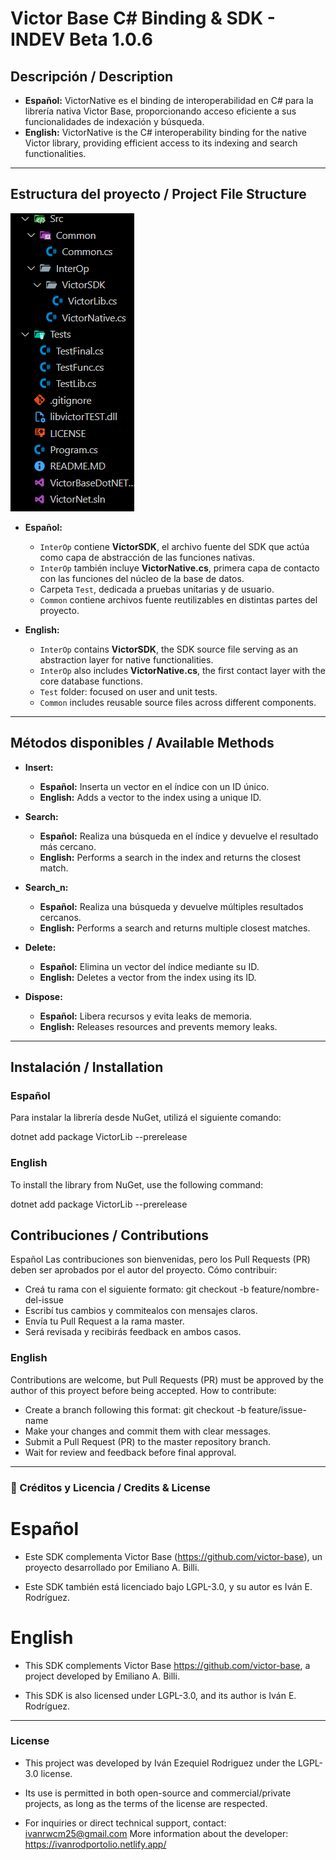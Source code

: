# Victor Base C# Binding & SDK - INDEV Beta 1.0.6

## Descripción / Description
- **Español:** VictorNative es el binding de interoperabilidad en C# para la librería nativa Victor Base, proporcionando acceso eficiente a sus funcionalidades de indexación y búsqueda.
- **English:** VictorNative is the C# interoperability binding for the native Victor library, providing efficient access to its indexing and search functionalities.


---

## Estructura del proyecto / Project File Structure

![Estructura actual / Current Structure](Assets/estructura%20de%20archivos.png)

- **Español:**
  - `InterOp` contiene **VictorSDK**, el archivo fuente del SDK que actúa como capa de abstracción de las funciones nativas.
  - `InterOp` también incluye **VictorNative.cs**, primera capa de contacto con las funciones del núcleo de la base de datos.
  - Carpeta `Test`, dedicada a pruebas unitarias y de usuario.
  - `Common` contiene archivos fuente reutilizables en distintas partes del proyecto.

- **English:**
  - `InterOp` contains **VictorSDK**, the SDK source file serving as an abstraction layer for native functionalities.
  - `InterOp` also includes **VictorNative.cs**, the first contact layer with the core database functions.
  - `Test` folder: focused on user and unit tests.
  - `Common` includes reusable source files across different components.

---

## Métodos disponibles / Available Methods

- **Insert:**  
  - **Español:** Inserta un vector en el índice con un ID único.  
  - **English:** Adds a vector to the index using a unique ID.  

- **Search:**  
  - **Español:** Realiza una búsqueda en el índice y devuelve el resultado más cercano.  
  - **English:** Performs a search in the index and returns the closest match.  

- **Search_n:**  
  - **Español:** Realiza una búsqueda y devuelve múltiples resultados cercanos.  
  - **English:** Performs a search and returns multiple closest matches.  

- **Delete:**  
  - **Español:** Elimina un vector del índice mediante su ID.  
  - **English:** Deletes a vector from the index using its ID.  

- **Dispose:**  
  - **Español:** Libera recursos y evita leaks de memoria.  
  - **English:** Releases resources and prevents memory leaks.  

---

## Instalación / Installation

### Español
Para instalar la librería desde NuGet, utilizá el siguiente comando:

dotnet add package VictorLib --prerelease

### English 
To install the library from NuGet, use the following command:

dotnet add package VictorLib --prerelease

## Contribuciones / Contributions
Español
Las contribuciones son bienvenidas, pero los Pull Requests (PR) deben ser aprobados por el autor del proyecto.
Cómo contribuir:

- Creá tu rama con el siguiente formato: git checkout -b feature/nombre-del-issue
- Escribí tus cambios y commitealos con mensajes claros.
- Envía tu Pull Request a la rama master.
- Será revisada y recibirás feedback en ambos casos.

### English
Contributions are welcome, but Pull Requests (PR) must be approved by the author of this proyect before being accepted.
How to contribute:

- Create a branch following this format: git checkout -b feature/issue-name
- Make your changes and commit them with clear messages.
- Submit a Pull Request (PR) to the master repository branch.
- Wait for review and feedback before final approval.

---
### 📜 Créditos y Licencia / Credits & License
# Español

- Este SDK complementa Victor Base (https://github.com/victor-base), un proyecto desarrollado por Emiliano A. Billi.

- Este SDK también está licenciado bajo LGPL-3.0, y su autor es Iván E. Rodríguez.

# English

- This SDK complements Victor Base  https://github.com/victor-base, a project developed by Emiliano A. Billi.

- This SDK is also licensed under LGPL-3.0, and its author is Iván E. Rodríguez.
---

### License
- This project was developed by Iván Ezequiel Rodriguez under the LGPL-3.0 license.

- Its use is permitted in both open-source and commercial/private projects, as long as the terms of the license are respected.
- For inquiries or direct technical support, contact: ivanrwcm25@gmail.com
  More information about the developer: https://ivanrodportolio.netlify.app/

